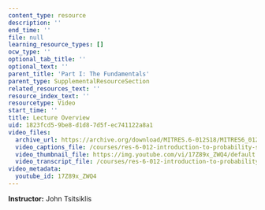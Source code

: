 ```yaml
---
content_type: resource
description: ''
end_time: ''
file: null
learning_resource_types: []
ocw_type: ''
optional_tab_title: ''
optional_text: ''
parent_title: 'Part I: The Fundamentals'
parent_type: SupplementalResourceSection
related_resources_text: ''
resource_index_text: ''
resourcetype: Video
start_time: ''
title: Lecture Overview
uid: 1823fcd5-9be8-d1d8-7d5f-ec741122a8a1
video_files:
  archive_url: https://archive.org/download/MITRES.6-012S18/MITRES6_012S18_L07-01_300k.mp4
  video_captions_file: /courses/res-6-012-introduction-to-probability-spring-2018/dcffad9c22b759e3afdee7adb973e173_17Z89x_ZWQ4.vtt
  video_thumbnail_file: https://img.youtube.com/vi/17Z89x_ZWQ4/default.jpg
  video_transcript_file: /courses/res-6-012-introduction-to-probability-spring-2018/6f1c18b68af16648a7c985211aa118ff_17Z89x_ZWQ4.pdf
video_metadata:
  youtube_id: 17Z89x_ZWQ4
---
```


**Instructor:** John Tsitsiklis



